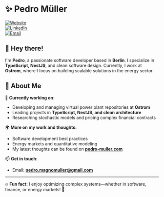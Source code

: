 # ✨ Pedro Müller  

[![Website](https://img.shields.io/badge/Website-Pedro%20Müller-blue?style=flat-square&logo=Google-Chrome&logoColor=white)](https://www.pedro-muller.com)  
[![LinkedIn](https://img.shields.io/badge/LinkedIn-Pedro%20Müller-blue?style=flat-square&logo=linkedin)](https://www.linkedin.com/in/your-profile/)  
[![Email](https://img.shields.io/badge/Email-pedro.magnomuller@gmail.com-red?style=flat-square&logo=gmail)](mailto:pedro.magnomuller@gmail.com)  

## 👋 Hey there!  
I'm **Pedro**, a passionate software developer based in **Berlin**. I specialize in **TypeScript, NestJS**, and clean software design. Currently, I work at **Ostrom**, where I focus on building scalable solutions in the energy sector.  

## 🚀 About Me  

🔭 **Currently working on:**  
- Developing and managing virtual power plant repositories at **Ostrom**  
- Leading projects in **TypeScript, NestJS, and clean architecture**  
- Researching stochastic models and pricing complex financial contracts  

🌍 **More on my work and thoughts:**  
- Software development best practices  
- Energy markets and quantitative modeling  
- My latest thoughts can be found on **[pedro-muller.com](https://www.pedro-muller.com)**  

📫 **Get in touch:**  
- Email: **[pedro.magnomuller@gmail.com](mailto:pedro.magnomuller@gmail.com)**  

---

🔥 **Fun fact:** I enjoy optimizing complex systems—whether in software, finance, or energy markets! 🚀  
